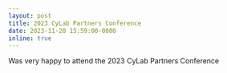 ```yaml
---
layout: post
title: 2023 CyLab Partners Conference
date: 2023-11-20 15:59:00-0000
inline: true
---
```


Was very happy to attend the 2023 CyLab Partners Conference